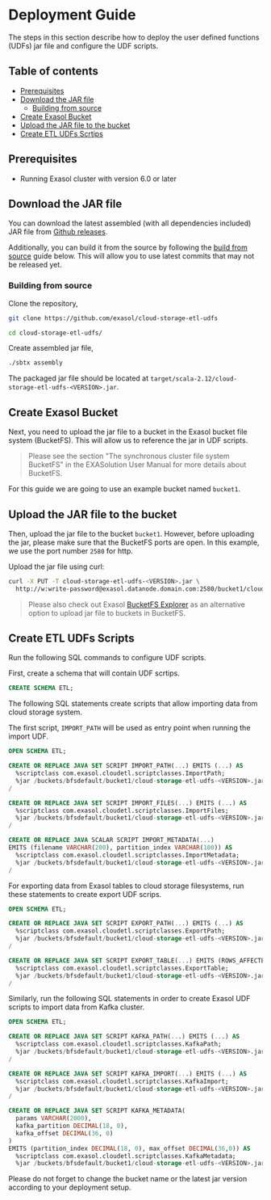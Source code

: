 # Deployment Guide

The steps in this section describe how to deploy the user defined functions
(UDFs) jar file and configure the UDF scripts.

## Table of contents

* [Prerequisites](#prerequisites)
* [Download the JAR file](#download-the-jar-file)
  * [Building from source](#building-from-source)
* [Create Exasol Bucket](#create-exasol-bucket)
* [Upload the JAR file to the bucket](#upload-the-jar-file-to-the-bucket)
* [Create ETL UDFs Scrtips](#create-etl-udfs-scripts)

## Prerequisites

* Running Exasol cluster with version 6.0 or later

## Download the JAR file

You can download the latest assembled (with all dependencies included) JAR file
from [Github releases][jars].

Additionally, you can build it from the source by following the [build from
source](#building-from-source) guide below. This will allow you to use latest
commits that may not be released yet.

### Building from source

Clone the repository,

```bash
git clone https://github.com/exasol/cloud-storage-etl-udfs

cd cloud-storage-etl-udfs/
```

Create assembled jar file,

```bash
./sbtx assembly
```

The packaged jar file should be located at
`target/scala-2.12/cloud-storage-etl-udfs-<VERSION>.jar`.

## Create Exasol Bucket

Next, you need to upload the jar file to a bucket in the Exasol bucket file
system (BucketFS). This will allow us to reference the jar in UDF scripts.

> Please see the section "The synchronous cluster file system BucketFS"
> in the EXASolution User Manual for more details about BucketFS.

For this guide we are going to use an example bucket named `bucket1`.

## Upload the JAR file to the bucket

Then, upload the jar file to the bucket `bucket1`. However, before uploading the
jar, please make sure that the BucketFS ports are open. In this example, we use
the port number `2580` for http.

Upload the jar file using curl:

```bash
curl -X PUT -T cloud-storage-etl-udfs-<VERSION>.jar \
  http://w:write-password@exasol.datanode.domain.com:2580/bucket1/cloud-storage-etl-udfs-<VERSION>.jar
```

> Please also check out Exasol [BucketFS Explorer][bucketfs-explorer] as an
> alternative option to upload jar file to buckets in BucketFS.

## Create ETL UDFs Scripts

Run the following SQL commands to configure UDF scripts.

First, create a schema that will contain UDF scrtips.

```sql
CREATE SCHEMA ETL;
```

The following SQL statements create scripts that allow importing data from cloud
storage system.

The first script, `IMPORT_PATH` will be used as entry point when running the
import UDF.

```sql
OPEN SCHEMA ETL;

CREATE OR REPLACE JAVA SET SCRIPT IMPORT_PATH(...) EMITS (...) AS
  %scriptclass com.exasol.cloudetl.scriptclasses.ImportPath;
  %jar /buckets/bfsdefault/bucket1/cloud-storage-etl-udfs-<VERSION>.jar;
/

CREATE OR REPLACE JAVA SET SCRIPT IMPORT_FILES(...) EMITS (...) AS
  %scriptclass com.exasol.cloudetl.scriptclasses.ImportFiles;
  %jar /buckets/bfsdefault/bucket1/cloud-storage-etl-udfs-<VERSION>.jar;
/

CREATE OR REPLACE JAVA SCALAR SCRIPT IMPORT_METADATA(...)
EMITS (filename VARCHAR(200), partition_index VARCHAR(100)) AS
  %scriptclass com.exasol.cloudetl.scriptclasses.ImportMetadata;
  %jar /buckets/bfsdefault/bucket1/cloud-storage-etl-udfs-<VERSION>.jar;
/
```

For exporting data from Exasol tables to cloud storage filesystems, run these
statements to create export UDF scrips.

```sql
OPEN SCHEMA ETL;

CREATE OR REPLACE JAVA SET SCRIPT EXPORT_PATH(...) EMITS (...) AS
  %scriptclass com.exasol.cloudetl.scriptclasses.ExportPath;
  %jar /buckets/bfsdefault/bucket1/cloud-storage-etl-udfs-<VERSION>.jar;
/

CREATE OR REPLACE JAVA SET SCRIPT EXPORT_TABLE(...) EMITS (ROWS_AFFECTED INT) AS
  %scriptclass com.exasol.cloudetl.scriptclasses.ExportTable;
  %jar /buckets/bfsdefault/bucket1/cloud-storage-etl-udfs-<VERSION>.jar;
/
```

Similarly, run the following SQL statements in order to create Exasol UDF
scripts to import data from Kafka cluster.

```sql
OPEN SCHEMA ETL;

CREATE OR REPLACE JAVA SET SCRIPT KAFKA_PATH(...) EMITS (...) AS
  %scriptclass com.exasol.cloudetl.scriptclasses.KafkaPath;
  %jar /buckets/bfsdefault/bucket1/cloud-storage-etl-udfs-<VERSION>.jar;
/

CREATE OR REPLACE JAVA SET SCRIPT KAFKA_IMPORT(...) EMITS (...) AS
  %scriptclass com.exasol.cloudetl.scriptclasses.KafkaImport;
  %jar /buckets/bfsdefault/bucket1/cloud-storage-etl-udfs-<VERSION>.jar;
/

CREATE OR REPLACE JAVA SET SCRIPT KAFKA_METADATA(
  params VARCHAR(2000), 
  kafka_partition DECIMAL(18, 0), 
  kafka_offset DECIMAL(36, 0)
)
EMITS (partition_index DECIMAL(18, 0), max_offset DECIMAL(36,0)) AS
  %scriptclass com.exasol.cloudetl.scriptclasses.KafkaMetadata;
  %jar /buckets/bfsdefault/bucket1/cloud-storage-etl-udfs-<VERSION>.jar;
```

Please do not forget to change the bucket name or the latest jar version
according to your deployment setup.

[jars]: https://github.com/exasol/cloud-storage-etl-udfs/releases
[bucketfs-explorer]: https://github.com/exasol/bucketfs-explorer
